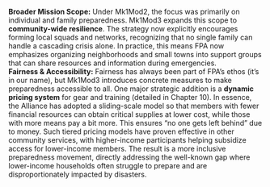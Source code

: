 **Broader Mission Scope:** Under Mk1Mod2, the focus was primarily on individual and family preparedness. Mk1Mod3 expands this scope to **community-wide resilience**. The strategy now explicitly encourages forming local squads and networks, recognizing that no single family can handle a cascading crisis alone. In practice, this means FPA now emphasizes organizing neighborhoods and small towns into support groups that can share resources and information during emergencies.  
**Fairness & Accessibility:** Fairness has always been part of FPA’s ethos (it’s in our name), but Mk1Mod3 introduces concrete measures to make preparedness accessible to all. One major strategic addition is a **dynamic pricing system** for gear and training (detailed in Chapter 10). In essence, the Alliance has adopted a sliding-scale model so that members with fewer financial resources can obtain critical supplies at lower cost, while those with more means pay a bit more. This ensures “no one gets left behind” due to money. Such tiered pricing models have proven effective in other community services, with higher-income participants helping subsidize access for lower-income members. The result is a more inclusive preparedness movement, directly addressing the well-known gap where lower-income households often struggle to prepare and are disproportionately impacted by disasters.